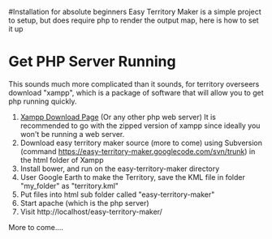 #Installation for absolute beginners
Easy Territory Maker is a simple project to setup, but does require php to render the output map, here is how to set it up

# Get PHP Server Running #
This sounds much more complicated than it sounds, for territory overseers download "xampp", which is a package of software that will allow you to get php running quickly.

  1. [Xampp Download Page](http://www.apachefriends.org/en/xampp.html) (Or any other php web server) It is recommended to go with the zipped version of xampp since ideally you won't be running a web server.
  1. Download easy territory maker source (more to come) using Subversion (command https://easy-territory-maker.googlecode.com/svn/trunk) in the html folder of Xampp
  1. Install bower, and run on the easy-territory-maker directory
  1. User Google Earth to make the Territory, save the KML file in folder "my\_folder" as "territory.kml"
  1. Put files into html sub folder called "easy-territory-maker"
  1. Start apache (which is the php server)
  1. Visit http://localhost/easy-territory-maker/

More to come....